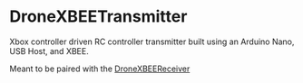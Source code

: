 # DroneXBEETransmitter

Xbox controller driven RC controller transmitter built using an Arduino Nano, USB Host, and XBEE.  

Meant to be paired with the [DroneXBEEReceiver](https://github.com/mattbutlar/DroneXBEEReceiver)